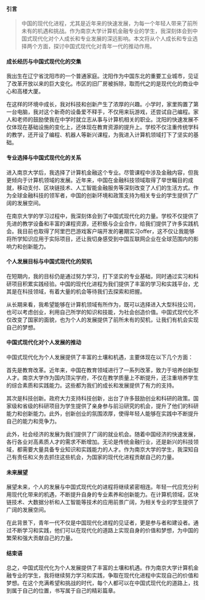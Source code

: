 #### 引言

>  中国的现代化进程，尤其是近年来的快速发展，为每一个年轻人带来了前所未有的机遇和挑战。作为南京大学计算机金融专业的学生，我深刻体会到中国式现代化对个人成长和专业发展的深远影响。本文将从个人成长和专业选择两个方面，探讨中国式现代化对青年一代的推动作用。

#### 成长经历与中国式现代化的交集

​	我出生在辽宁省沈阳市的一个普通家庭。沈阳作为中国东北的重要工业城市，见证了改革开放以来的巨大变化。市区的旧厂房被拆除，取而代之的是现代化的商业中心和高楼大厦。

​	在这样的环境中成长，我对科技和创新产生了浓厚的兴趣。小学时，家里购置了第一台电脑，我对这个新奇的设备爱不释手，不仅用来玩游戏，还尝试自己编程。家人和老师的鼓励使我在中学时就立志从事与计算机相关的职业。沈阳的快速发展不仅体现在基础设施的变化上，还体现在教育资源的提升上。学校不仅注重传统学科的教学，还开设了编程、机器人等新兴课程，为我进入计算机领域打下了坚实的基础。

#### 专业选择与中国式现代化的关系

​	进入南京大学后，我选择了计算机金融这个专业。尽管课程中涉及金融内容，但我更倾向于计算机领域的发展。近年来，中国在金融科技领域取得了举世瞩目的成就，移动支付、区块链技术、人工智能金融服务等深刻改变了人们的生活方式。作为全球金融科技的领军者，中国的创新环境和政策支持为相关专业的学生提供了广阔的发展空间。

​	在南京大学的学习过程中，我深刻体会到了中国式现代化的力量。学校不仅提供了先进的教学设备和丰富的课程资源，还积极与企业合作，给我们提供了许多实践机会。我目前也取得了阿里巴巴游戏客户端开发的暑期实习offer，这不仅让我能够将所学知识应用于实际项目，还让我切身感受到中国互联网企业在全球范围内的影响力和创新能力。

#### 个人发展目标与中国式现代化的契机

​	在短期内，我的目标仍是通过努力学习，打下坚实的专业基础，同时通过实习和科研项目积累实践经验。中国的现代化进程为我们提供了丰富的学习和实践平台，尤其是在科技领域，有着大量的机会等待我们去探索和把握。

​	从长期来看，我希望能够在计算机领域有所作为，既可以选择进入大型科技公司，也可以考虑创业，利用自己所学的知识和技能，为社会创造价值。中国式现代化不仅改变了国家的面貌，也为个人的发展提供了前所未有的契机，让我们有机会实现自己的梦想。

#### 中国式现代化对个人发展的推动

中国式现代化为个人发展提供了丰富的土壤和机遇，主要体现在以下几个方面：

​	首先是教育改革。近年来，中国在教育领域进行了一系列改革，致力于培养创新型人才。南京大学作为国内顶尖学府，不仅在教学质量上不断提升，还注重培养学生的综合素质和实践能力。这些都为我们的成长和发展提供了有力的支持。

​	其次是科技创新。政府大力支持科技创新，出台了许多鼓励创业和科研的政策。国家级和省级的科研项目为学生提供了亲身参与前沿研究的机会，提升了他们的科研能力和创新能力。此外，创新创业的氛围浓厚，使得年轻人能够在实践中不断提升自己的能力和竞争力。

​	此外，社会经济的发展为我们提供了广阔的就业机会。随着中国经济的快速发展，各行各业对高素质人才的需求不断增加。无论是传统金融行业，还是新兴的科技领域，都需要大量具备专业知识和实践能力的人才。作为南京大学的学生，我深知自己有责任和义务去抓住这些机会，为国家的现代化进程贡献自己的力量。

#### 未来展望

​	展望未来，个人的发展与中国式现代化的进程将继续紧密相连。年轻一代应充分利用现代化带来的机遇，不断提升自身的专业素养和创新能力。在计算机领域，区块链技术、大数据分析和人工智能等技术的应用前景广阔，为相关专业的学生提供了广阔的发展空间。

​	在此背景下，青年一代不仅是中国现代化进程的见证者，更是参与者和建设者。通过不断学习和实践，他们可以在现代化的道路上实现自身的价值和梦想，为中国的繁荣和强大贡献自己的力量。

#### 结束语

​	总之，中国式现代化为个人发展提供了丰富的土壤和机遇。作为南京大学计算机金融专业的学生，我将继续努力学习和实践，争取在现代化进程中实现自己的价值和梦想。在这个充满希望和挑战的时代，每个人都可以在中国式现代化的道路上，找到属于自己的位置，书写属于自己的精彩篇章。
